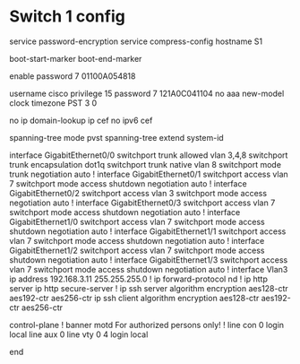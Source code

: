 # Switch 1 config

service password-encryption
service compress-config
hostname S1

boot-start-marker
boot-end-marker

enable password 7 01100A054818

username cisco privilege 15 password 7 121A0C041104
no aaa new-model
clock timezone PST 3 0

no ip domain-lookup
ip cef
no ipv6 cef

spanning-tree mode pvst
spanning-tree extend system-id

interface GigabitEthernet0/0
 switchport trunk allowed vlan 3,4,8
 switchport trunk encapsulation dot1q
 switchport trunk native vlan 8
 switchport mode trunk
 negotiation auto
!
interface GigabitEthernet0/1
 switchport access vlan 7
 switchport mode access
 shutdown
 negotiation auto
!
interface GigabitEthernet0/2
 switchport access vlan 3
 switchport mode access
 negotiation auto
!
interface GigabitEthernet0/3
 switchport access vlan 7
 switchport mode access
 shutdown
 negotiation auto
!
interface GigabitEthernet1/0
 switchport access vlan 7
 switchport mode access
 shutdown
 negotiation auto
!
interface GigabitEthernet1/1
 switchport access vlan 7
 switchport mode access
 shutdown
 negotiation auto
!
interface GigabitEthernet1/2
 switchport access vlan 7
 switchport mode access
 shutdown
 negotiation auto
!
interface GigabitEthernet1/3
 switchport access vlan 7
 switchport mode access
 shutdown
 negotiation auto
!
interface Vlan3
 ip address 192.168.3.11 255.255.255.0
!
ip forward-protocol nd
!
ip http server
ip http secure-server
!
ip ssh server algorithm encryption aes128-ctr aes192-ctr aes256-ctr
ip ssh client algorithm encryption aes128-ctr aes192-ctr aes256-ctr

control-plane
!
banner motd
For authorized persons only!
!
line con 0
 login local
line aux 0
line vty 0 4
 login local

end



